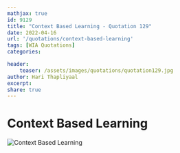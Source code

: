 ```yaml
---
mathjax: true
id: 9129
title: "Context Based Learning - Quotation 129"
date: 2022-04-16
url: '/quotations/context-based-learning'
tags: [WIA Quotations] 
categories: 

header:
    teaser: /assets/images/quotations/quotation129.jpg
author: Hari Thapliyaal 
excerpt:
share: true 
---
```


# Context Based Learning

![Context Based Learning](/assets/images/quotations/quotation129.jpg)
